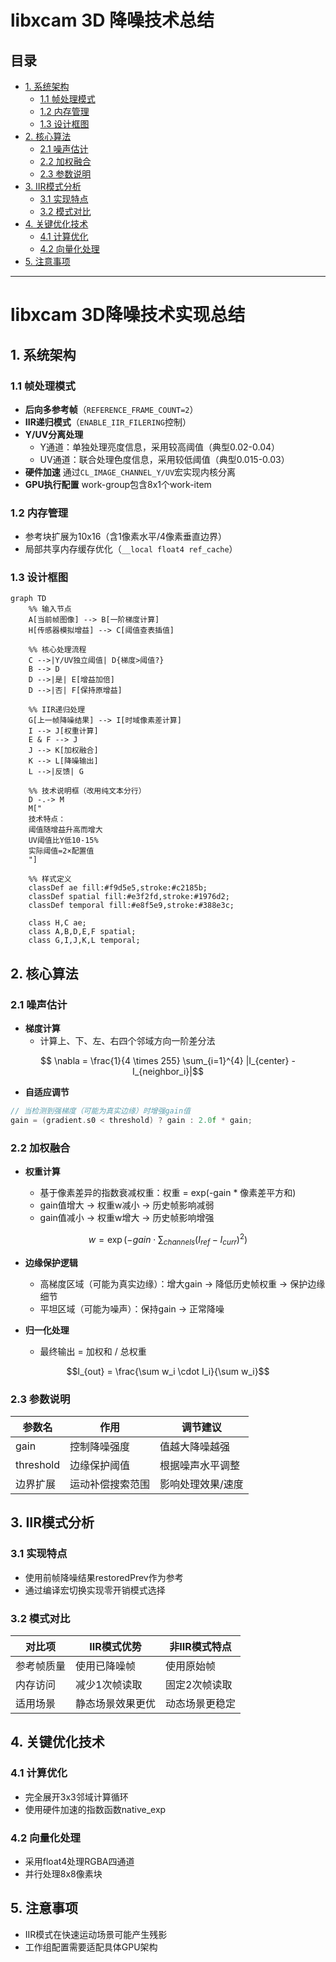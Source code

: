 # libxcam 3D 降噪技术总结

## 目录
- [1. 系统架构](#1-系统架构)
  - [1.1 帧处理模式](#11-帧处理模式)
  - [1.2 内存管理](#12-内存管理)
  - [1.3 设计框图](#13-设计框图)
- [2. 核心算法](#2-核心算法)
  - [2.1 噪声估计](#21-噪声估计)
  - [2.2 加权融合](#22-加权融合)
  - [2.3 参数说明](#23-参数说明)
- [3. IIR模式分析](#3-iir模式分析)
  - [3.1 实现特点](#31-实现特点)
  - [3.2 模式对比](#32-模式对比)
- [4. 关键优化技术](#4-关键优化技术)
  - [4.1 计算优化](#41-计算优化)
  - [4.2 向量化处理](#42-向量化处理)
- [5. 注意事项](#5-注意事项)

---

# libxcam 3D降噪技术实现总结

## 1. 系统架构
### 1.1 帧处理模式
   - **后向多参考帧**（`REFERENCE_FRAME_COUNT=2`）
   - **IIR递归模式**（`ENABLE_IIR_FILERING`控制）
   - **Y/UV分离处理**
     - Y通道：单独处理亮度信息，采用较高阈值（典型0.02-0.04）
     - UV通道：联合处理色度信息，采用较低阈值（典型0.015-0.03）
   - **硬件加速** 通过`CL_IMAGE_CHANNEL_Y/UV`宏实现内核分离
   - **GPU执行配置** work-group包含8x1个work-item

### 1.2 内存管理
   - 参考块扩展为10x16（含1像素水平/4像素垂直边界）
   - 局部共享内存缓存优化（`__local float4 ref_cache`）


### 1.3 设计框图

```mermaid
graph TD
    %% 输入节点
    A[当前帧图像] --> B[一阶梯度计算]
    H[传感器模拟增益] --> C[阈值查表插值]
    
    %% 核心处理流程
    C -->|Y/UV独立阈值| D{梯度>阈值?}
    B --> D
    D -->|是| E[增益加倍]
    D -->|否| F[保持原增益]
    
    %% IIR递归处理
    G[上一帧降噪结果] --> I[时域像素差计算]
    I --> J[权重计算]
    E & F --> J
    J --> K[加权融合]
    K --> L[降噪输出]
    L -->|反馈| G
    
    %% 技术说明框（改用纯文本分行）
    D -.-> M
    M["
    技术特点：
    阈值随增益升高而增大
    UV阈值比Y低10-15%
    实际阈值=2×配置值
    "]

    %% 样式定义
    classDef ae fill:#f9d5e5,stroke:#c2185b;
    classDef spatial fill:#e3f2fd,stroke:#1976d2;
    classDef temporal fill:#e8f5e9,stroke:#388e3c;
    
    class H,C ae;
    class A,B,D,E,F spatial;
    class G,I,J,K,L temporal;
```

## 2. 核心算法
### 2.1 噪声估计
- **梯度计算**
  - 计算上、下、左、右四个邻域方向一阶差分法

```math
  \nabla = \frac{1}{4 \times 255} \sum_{i=1}^{4} |I_{center} - I_{neighbor_i}|
```

- **自适应调节**
```c
// 当检测到强梯度（可能为真实边缘）时增强gain值
gain = (gradient.s0 < threshold) ? gain : 2.0f * gain;
```

### 2.2 加权融合
- **权重计算**

  - 基于像素差异的指数衰减权重：权重 = exp(-gain * 像素差平方和)
  - gain值增大 → 权重w减小 → 历史帧影响减弱
  - gain值减小 → 权重w增大 → 历史帧影响增强
```math
w = \exp(-gain \cdot \sum_{channels}(I_{ref}-I_{curr})^2)
```

- **边缘保护逻辑**

  - 高梯度区域（可能为真实边缘）：增大gain → 降低历史帧权重 → 保护边缘细节
  - 平坦区域（可能为噪声）：保持gain → 正常降噪

- **归一化处理**

  - 最终输出 = 加权和 / 总权重
```math
I_{out} = \frac{\sum w_i \cdot I_i}{\sum w_i}
```

### 2.3 参数说明

| 参数名       | 作用                | 调节建议          |
|-------------|---------------------|------------------|
| gain        | 控制降噪强度        | 值越大降噪越强    |
| threshold   | 边缘保护阈值        | 根据噪声水平调整  |
| 边界扩展    | 运动补偿搜索范围    | 影响处理效果/速度 |

## 3. IIR模式分析
### 3.1 实现特点
 - 使用前帧降噪结果restoredPrev作为参考
 - 通过编译宏切换实现零开销模式选择

### 3.2 模式对比
 | 对比项       | IIR模式优势          | 非IIR模式特点      |
 |-------------|---------------------|-------------------|
 | 参考帧质量   | 使用已降噪帧        | 使用原始帧        |
 | 内存访问     | 减少1次帧读取       | 固定2次帧读取     |
 | 适用场景     | 静态场景效果更优    | 动态场景更稳定    |

## 4. 关键优化技术
### 4.1 计算优化
 - 完全展开3x3邻域计算循环
 - 使用硬件加速的指数函数native_exp

### 4.2 向量化处理
 - 采用float4处理RGBA四通道
 - 并行处理8x8像素块


## 5. 注意事项
- IIR模式在快速运动场景可能产生残影
- 工作组配置需要适配具体GPU架构